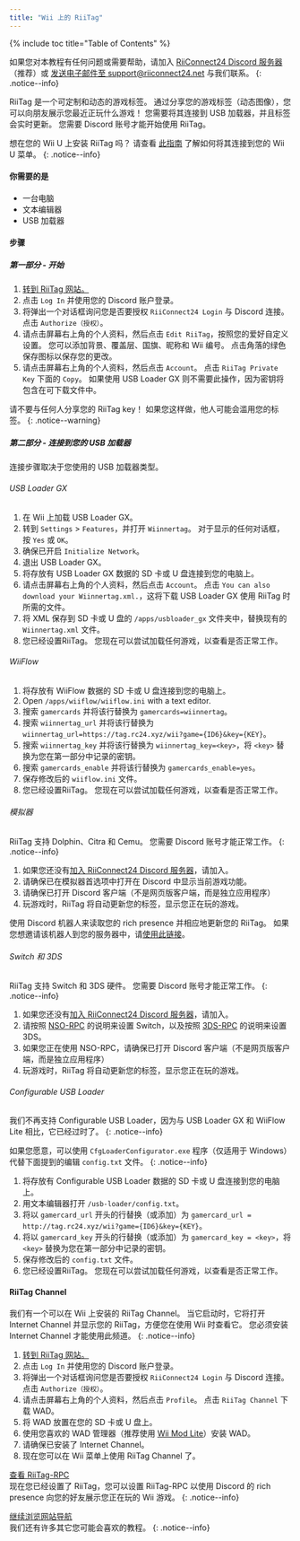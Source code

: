 ```yaml
---
title: "Wii 上的 RiiTag"
---
```


{% include toc title="Table of Contents" %}

如果您对本教程有任何问题或需要帮助，请加入 [RiiConnect24 Discord 服务器](https://discord.gg/rc24)（推荐）或 [发送电子邮件至 support@riiconnect24.net](mailto:support@riiconnect24.net) 与我们联系。
{: .notice--info}

RiiTag 是一个可定制和动态的游戏标签。 通过分享您的游戏标签（动态图像），您可以向朋友展示您最近正玩什么游戏！ 您需要将其连接到 USB 加载器，并且标签会实时更新。 您需要 Discord 账号才能开始使用 RiiTag。

想在您的 Wii U 上安装 RiiTag 吗？ 请查看 [此指南](riitag-wiiu) 了解如何将其连接到您的 Wii U 菜单。
{: .notice--info}

#### 你需要的是

* 一台电脑
* 文本编辑器
* USB 加载器

#### 步骤

##### 第一部分 - 开始

1. [转到 RiiTag 网站。](https://tag.rc24.xyz/)
2. 点击 `Log In` 并使用您的 Discord 账户登录。
3. 将弹出一个对话框询问您是否要授权 `RiiConnect24 Login` 与 Discord 连接。 点击 `Authorize（授权）`。
4. 请点击屏幕右上角的个人资料，然后点击 `Edit RiiTag`，按照您的爱好自定义设置。 您可以添加背景、覆盖层、国旗、昵称和 Wii 编号。 点击角落的绿色保存图标以保存您的更改。
5. 请点击屏幕右上角的个人资料，然后点击 `Account`。 点击 `RiiTag Private Key` 下面的 `Copy`。 如果使用 USB Loader GX 则不需要此操作，因为密钥将包含在可下载文件中。

请不要与任何人分享您的 RiiTag key！ 如果您这样做，他人可能会滥用您的标签。
{: .notice--warning}

##### 第二部分 - 连接到您的 USB 加载器

连接步骤取决于您使用的 USB 加载器类型。

###### USB Loader GX

1. 在 Wii 上加载 USB Loader GX。
2. 转到 `Settings` > `Features`，并打开 `Wiinnertag`。 对于显示的任何对话框，按 `Yes` 或 `OK`。
3. 确保已开启 `Initialize Network`。
4. 退出 USB Loader GX。
5. 将存放有 USB Loader GX 数据的 SD 卡或 U 盘连接到您的电脑上。
6. 请点击屏幕右上角的个人资料，然后点击 `Account`。 点击 `You can also download your Wiinnertag.xml.`，这将下载 USB Loader GX 使用 RiiTag 时所需的文件。
7. 将 XML 保存到 SD 卡或 U 盘的 `/apps/usbloader_gx` 文件夹中，替换现有的 `Wiinnertag.xml` 文件。
8. 您已经设置RiiTag。 您现在可以尝试加载任何游戏，以查看是否正常工作。

###### WiiFlow

1. 将存放有 WiiFlow 数据的 SD 卡或 U 盘连接到您的电脑上。
2. Open `/apps/wiiflow/wiiflow.ini` with a text editor.
3. 搜索 `gamercards` 并将该行替换为 `gamercards=wiinnertag`。
4. 搜索 `wiinnertag_url` 并将该行替换为 `wiinnertag_url=https://tag.rc24.xyz/wii?game={ID6}&key={KEY}`。
5. 搜索 `wiinnertag_key` 并将该行替换为 `wiinnertag_key=<key>`，将 `<key>` 替换为您在第一部分中记录的密钥。
6. 搜索 `gamercards_enable` 并将该行替换为 `gamercards_enable=yes`。
7. 保存修改后的 `wiiflow.ini` 文件。
8. 您已经设置RiiTag。 您现在可以尝试加载任何游戏，以查看是否正常工作。

###### 模拟器

RiiTag 支持 Dolphin、Citra 和 Cemu。 您需要 Discord 账号才能正常工作。
{: .notice--info}

1. 如果您还没有[加入 RiiConnect24 Discord 服务器](https://discord.gg/rc24)，请加入。
2. 请确保已在模拟器首选项中打开在 Discord 中显示当前游戏功能。
3. 请确保已打开 Discord 客户端（不是网页版客户端，而是独立应用程序）
4. 玩游戏时，RiiTag 将自动更新您的标签，显示您正在玩的游戏。

使用 Discord 机器人来读取您的 rich presence 并相应地更新您的 RiiTag。 如果您想邀请该机器人到您的服务器中，请[使用此链接](https://discord.com/oauth2/authorize?client_id=596108891071447052&scope=bot)。

###### Switch 和 3DS

RiiTag 支持 Switch 和 3DS 硬件。 您需要 Discord 账号才能正常工作。
{: .notice--info}

1. 如果您还没有[加入 RiiConnect24 Discord 服务器](https://discord.gg/rc24)，请加入。
2. 请按照 [NSO-RPC](https://github.com/MCMi460/NSO-RPC) 的说明来设置 Switch，以及按照 [3DS-RPC](https://github.com/MCMi460/3DS-RPC) 的说明来设置 3DS。
3. 如果您正在使用 NSO-RPC，请确保已打开 Discord 客户端（不是网页版客户端，而是独立应用程序）
4. 玩游戏时，RiiTag 将自动更新您的标签，显示您正在玩的游戏。

###### Configurable USB Loader

我们不再支持 Configurable USB Loader，因为与 USB Loader GX 和 WiiFlow Lite 相比，它已经过时了。
{: .notice--info}

如果您愿意，可以使用 `CfgLoaderConfigurator.exe` 程序（仅适用于 Windows）代替下面提到的编辑 `config.txt` 文件。
{: .notice--info}

1. 将存放有 Configurable USB Loader 数据的 SD 卡或 U 盘连接到您的电脑上。
2. 用文本编辑器打开 `/usb-loader/config.txt`。
3. 将以 `gamercard_url` 开头的行替换（或添加）为 `gamercard_url = http://tag.rc24.xyz/wii?game={ID6}&key={KEY}`。
4. 将以 `gamercard_key` 开头的行替换（或添加）为 `gamercard_key = <key>`，将 `<key>` 替换为您在第一部分中记录的密钥。
5. 保存修改后的 `config.txt` 文件。
6. 您已经设置RiiTag。 您现在可以尝试加载任何游戏，以查看是否正常工作。

#### RiiTag Channel

我们有一个可以在 Wii 上安装的 RiiTag Channel。 当它启动时，它将打开 Internet Channel 并显示您的 RiiTag，方便您在使用 Wii 时查看它。 您必须安装 Internet Channel 才能使用此频道。
{: .notice--info}

1. [转到 RiiTag 网站。](https://tag.rc24.xyz/)
2. 点击 `Log In` 并使用您的 Discord 账户登录。
3. 将弹出一个对话框询问您是否要授权 `RiiConnect24 Login` 与 Discord 连接。 点击 `Authorize（授权）`。
4. 请点击屏幕右上角的个人资料，然后点击 `Profile`。 点击 `RiiTag Channel` 下载 WAD。
5. 将 WAD 放置在您的 SD 卡或 U 盘上。
6. 使用您喜欢的 WAD 管理器（推荐使用 [Wii Mod Lite](wiimodlite)）安装 WAD。
7. 请确保已安装了 Internet Channel。
8. 现在您可以在 Wii 菜单上使用 RiiTag Channel 了。

[查看 RiiTag-RPC](https://github.com/RiiConnect24/RiiTag-RPC/releases/latest)<br> 现在您已经设置了 RiiTag，您可以设置 RiiTag-RPC 以使用 Discord 的 rich presence 向您的好友展示您正在玩的 Wii 游戏。
{: .notice--info}

[继续浏览网站导航](site-navigation)<br> 我们还有许多其它您可能会喜欢的教程。
{: .notice--info}
